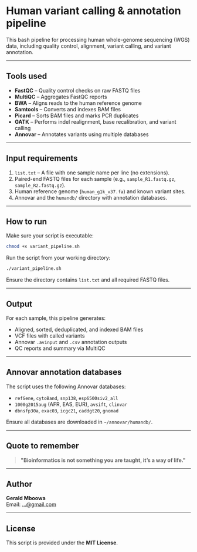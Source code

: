 
# Human variant calling & annotation pipeline

This bash pipeline for processing human whole-genome sequencing (WGS) data, including quality control, alignment, variant calling, and variant annotation.

---

## Tools used

- **FastQC** – Quality control checks on raw FASTQ files  
- **MultiQC** – Aggregates FastQC reports  
- **BWA** – Aligns reads to the human reference genome  
- **Samtools** – Converts and indexes BAM files  
- **Picard** – Sorts BAM files and marks PCR duplicates  
- **GATK** – Performs indel realignment, base recalibration, and variant calling  
- **Annovar** – Annotates variants using multiple databases

---

## Input requirements

1. `list.txt` – A file with one sample name per line (no extensions).
2. Paired-end FASTQ files for each sample (e.g., `sample_R1.fastq.gz`, `sample_R2.fastq.gz`).
3. Human reference genome (`human_g1k_v37.fa`) and known variant sites.
4. Annovar and the `humandb/` directory with annotation databases.

---

## How to run

Make sure your script is executable:

```bash
chmod +x variant_pipeline.sh
```

Run the script from your working directory:

```bash
./variant_pipeline.sh
```

Ensure the directory contains `list.txt` and all required FASTQ files.

---

## Output

For each sample, this pipeline generates:

- Aligned, sorted, deduplicated, and indexed BAM files
- VCF files with called variants
- Annovar `.avinput` and `.csv` annotation outputs
- QC reports and summary via MultiQC

---

## Annovar annotation databases

The script uses the following Annovar databases:

- `refGene`, `cytoBand`, `snp138`, `esp6500siv2_all`
- `1000g2015aug` (AFR, EAS, EUR), `avsift`, `clinvar`
- `dbnsfp30a`, `exac03`, `icgc21`, `caddgt20`, `gnomad`

Ensure all databases are downloaded in `~/annovar/humandb/`.

---

## Quote to remember

> **"Bioinformatics is not something you are taught, it’s a way of life."**

---

## Author

**Gerald Mboowa**   
 Email: ...@gmail.com 

---

## License

This script is provided under the **MIT License**.
